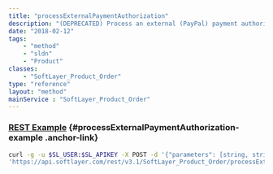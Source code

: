 ```yaml
---
title: "processExternalPaymentAuthorization"
description: "(DEPRECATED) Process an external (PayPal) payment authorization."
date: "2018-02-12"
tags:
    - "method"
    - "sldn"
    - "Product"
classes:
    - "SoftLayer_Product_Order"
type: "reference"
layout: "method"
mainService : "SoftLayer_Product_Order"
---
```


### [REST Example](#processExternalPaymentAuthorization-example) <a href="/article/rest/"><i class="fas fa-question"></i></a> {#processExternalPaymentAuthorization-example .anchor-link} 
```bash
curl -g -u $SL_USER:$SL_APIKEY -X POST -d '{"parameters": [string, string]}' \
'https://api.softlayer.com/rest/v3.1/SoftLayer_Product_Order/processExternalPaymentAuthorization'
```
